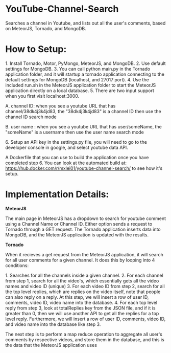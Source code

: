 # YouTube-Channel-Search
<p>Searches a channel in Youtube, and lists out all the user's comments, based on MeteorJS, Tornado, and MongoDB.</p>

<h1> How to Setup: </h1>
1. Install Tornado, Motor, PyMongo, MeteorJS, and MongoDB.
2. Use default settings for MongoDB.
3. You can call python main.py in the Tornado application folder, and it will startup a tornado application connecting to the default settings for MongoDB (localhost, and 27017 port).
4. Use the included run.sh in the MeteorJS application folder to start the MeteorJS application directly on a local database.
5. There are two input support when you first visit localhost:3000.
    <p>A. channel ID: when you see a youtube URL that has channel/38dk4j3k4jd83, the "38dk4j3k4jd83" is a channel ID then use the channel ID search mode</p>
    <p>B. user name : when you see a youtube URL that has user/someName, the "someName" is a username then use the user name search mode</p>
6. Setup an API key in the settings.py file, you will need to go to the developer console in google, and select youtube data API.

A Dockerfile that you can use to build the application once you have completed step 6. You can look at the automated build at: https://hub.docker.com/r/mxlei01/youtube-channel-search/ to see how it's setup.

<h1> Implementation Details: </h1>

<p> <b>MeteorJS</b> </p>
<p> The main page in MeteorJS has a dropdown to search for youtube comment using a Channel Name or Channel ID. Either option sends a request to Tornado through a GET request. The Tornado application inserts data into MongoDB, and the MeteorJS application is updated with the results. </p>

<p> <b>Tornado</b> </p>
<p> When it recieves a get request from the MeteorJS application, it will search for all user comments for a given channel. It does this by looping into 4 conditions:</p>
1. Searches for all the channels inside a given channel.
2. For each channel from step 1, search for all the video's, which essentially gets all the video names and video ID (unique)
3. For each video ID from step 2, search for all the top level replies, which are replies on the video itself, note that people can also reply on a reply. At this step, we will insert a row of user ID, comments, video ID, video name into the database.
4. For each top level reply from step 3, look at totalReplies key from the JSON file, and if it is greater than 0, then we will use another API to get all the replies for a top level reply. Furthermore, we will insert a row of user ID, comments, video ID, and video name into the database like step 3.

<p> The next step is to perform a map reduce operation to aggregate all user's comments by respective videos, and store them in the database, and this is the data that the MeteorJS application uses </p>
